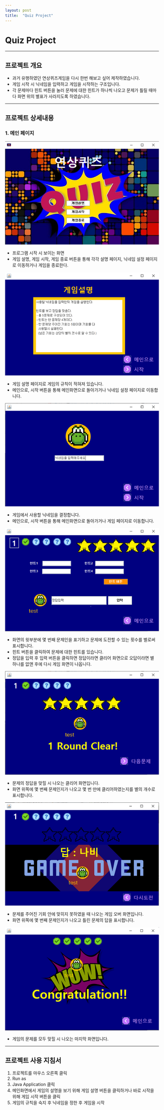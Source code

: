 ```yaml
---
layout: post
title:  "Quiz Project"
---
```


# Quiz Project

------

## 프로젝트 개요

- 과거 유행하였던 연상퀴즈게임을 다시 한번 해보고 싶어 제작하였습니다.
- 게임 시작 시 닉네임을 입력하고 게임을 시작하는 구조입니다.
- 각 문제마다 힌트 버튼을 눌러 문제에 대한 힌트가
하나씩 나오고 문제가 틀릴 때마다 화면 위의 별표가 사라지도록 하였습니다.

------

## 프로젝트 상세내용
### 1. 메인 페이지
<img src="/assets/images/home.png">

- 프로그램 시작 시 보이는 화면
- 게임 설명, 게임 시작, 게임 종료 버튼을 통해 각각 설명 페이지, 닉네임 설정 페이지로 이동하거나 게임을 종료한다.

<img src="/assets/images/rule.png">

- 게임 설명 페이지로 게임의 규칙이 적혀져 있습니다.
- 메인으로, 시작 버튼을 통해 메인화면으로 돌아가거나 닉네임 설정 페이지로 이동합니다.

<img src="/assets/images/name.png">

- 게임에서 사용할 닉네임을 결정합니다.
- 메인으로, 시작 버튼을 통해 메인화면으로 돌아가거나 게임 페이지로 이동합니다.

<img src="/assets/images/game.png">

- 화면의 윗부분에 몇 번째 문제인을 표기하고 문제에 도전할 수 있는 횟수를 별로써 표시합니다.
- 힌트 버튼을 클릭하여 문제에 대한 힌트를 있습니다.
- 정답을 입력 후 입력 버튼을 클릭하면 정답이라면 클리어 화면으로 오답이라면 별 하나를 없앤 후에 다시 게임 화면이 나옵니다.

<img src="/assets/images/clear.png">

- 문제의 정답을 맞힐 시 나오는 클리어 화면입니다.
- 화면 위쪽에 몇 번째 문제인지가 나오고 몇 번 만에 클리어하였는지를 별의 개수로 표시합니다.

<img src="/assets/images/false.png">

- 문제를 주어진 기회 안에 맞히지 못하였을 때 나오는 게임 오버 화면입니다.
- 화면 위쪽에 몇 번째 문제인지가 나오고 틀린 문제의 답을 표시합니다.

<img src="/assets/images/finsh.png">

- 게임의 문제를 모두 맞힐 시 나오는 마지막 화면입니다.

------

## 프로젝트 사용 지침서
1. 프로젝트를 마우스 오른쪽 클릭
2. Run as
3. Java Application 클릭
4. 메인화면에서 게임의 설명을 보기 위해 게임 설명 버튼을 클릭하거나 바로 시작을 위해 게임 시작 버튼을 클릭
5. 게임의 규칙을 숙지 후 닉네임을 정한 후 게임을 시작
